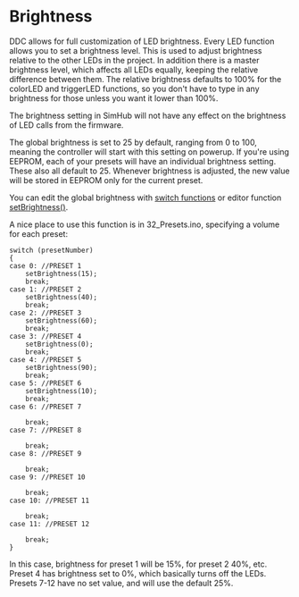 # Brightness

DDC allows for full customization of LED brightness. Every LED function allows you to set a brightness level. This is used to adjust brightness relative to the other LEDs in the project. In addition there is a master brightness level, which affects all LEDs equally, keeping the relative difference between them. The relative brightness defaults to 100% for the colorLED and triggerLED functions, so you don't have to type in any brightness for those unless you want it lower than 100%.&#x20;

The brightness setting in SimHub will not have any effect on the brightness of LED calls from the firmware.&#x20;

The global brightness is set to 25 by default, ranging from 0 to 100, meaning the controller will start with this setting on powerup. If you're using EEPROM, each of your presets will have an individual brightness setting. These also all default to 25. Whenever brightness is adjusted, the new value will be stored in EEPROM only for the current preset.&#x20;

You can edit the global brightness with [switch functions](../../../../switch-library/led-control.md) or editor function [setBrightness()](../../../advanced/conditional-coding/editors.md#setbrightness-int-brightness).&#x20;

A nice place to use this function is in 32\_Presets.ino, specifying a volume for each preset:

```
switch (presetNumber)
{
case 0: //PRESET 1 
    setBrightness(15);
    break;
case 1: //PRESET 2 
    setBrightness(40);
    break;
case 2: //PRESET 3 
    setBrightness(60);
    break;
case 3: //PRESET 4 
    setBrightness(0);
    break;
case 4: //PRESET 5 
    setBrightness(90);
    break;
case 5: //PRESET 6 
    setBrightness(10);
    break;
case 6: //PRESET 7 

    break;
case 7: //PRESET 8 

    break;
case 8: //PRESET 9 

    break;
case 9: //PRESET 10

    break;
case 10: //PRESET 11 

    break;
case 11: //PRESET 12 

    break;
}
```

In this case, brightness for preset 1 will be 15%, for preset 2 40%, etc. Preset 4 has brightness set to 0%, which basically turns off the LEDs. Presets 7-12 have no set value, and will use the default 25%.&#x20;
